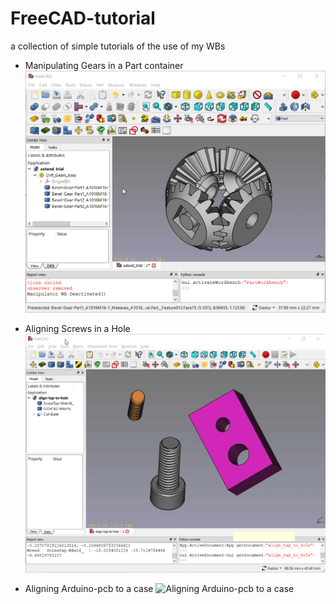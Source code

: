 # FreeCAD-tutorial

a collection of simple tutorials of the use of my WBs

- Manipulating Gears in a Part container
![Manipulating Gears in a Part container](manipulator-gears.gif?raw=true "Manipulating Gears")

- Aligning Screws in a Hole
![Aligning Screws in a Hole](alignign-screws-to-holes.gif?raw=true "Aligning Screws in a Hole")

- Aligning Arduino-pcb to a case
![Aligning Arduino-pcb to a case](align-arduino-pcb-to-a-case.gif?raw=true "Aligning Arduino-pcb to a case")

